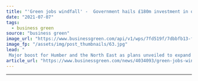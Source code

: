 ```yaml
---
title: "'Green jobs windfall' -  Government hails £180m investment in offshore wind manufacturing hubs"
date: "2021-07-07"
tags: 
  - business green
source: "business green"
image_url: "https://www.businessgreen.com/api/v1/wps/7fd519f/7dbbfb13-ffac-4035-b0c6-851d13f911a6/3/haliade-from-above-rear-185x114.jpg"
image_fp: "/assets/img/post_thumbnails/63.jpg"
lead: "
 Major boost for Humber and the North East as plans unveiled to expand offshore wind manufacturing capacity and government moves to bolster demand for UK-based suppliers ..."
article_url: "https://www.businessgreen.com/news/4034093/green-jobs-windfall-government-hails-gbp180m-investment-offshore-wind-manufacturing-hubs"
---
```


---
